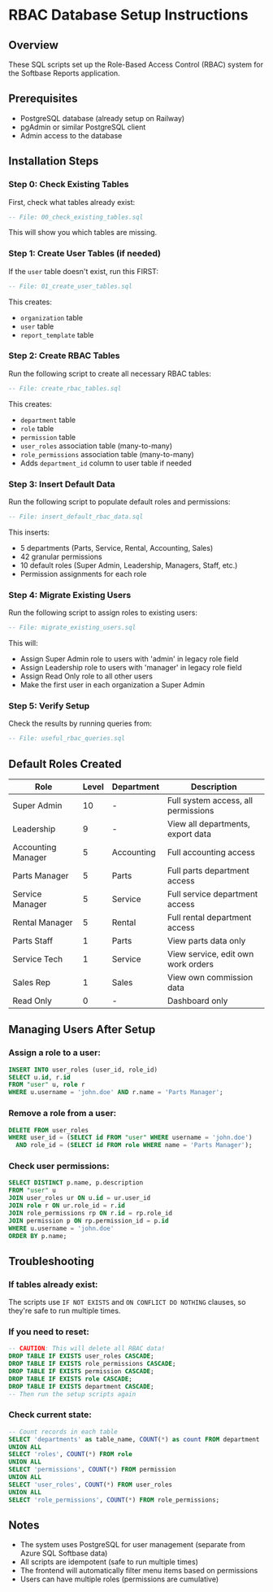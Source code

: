 # RBAC Database Setup Instructions

## Overview
These SQL scripts set up the Role-Based Access Control (RBAC) system for the Softbase Reports application.

## Prerequisites
- PostgreSQL database (already setup on Railway)
- pgAdmin or similar PostgreSQL client
- Admin access to the database

## Installation Steps

### Step 0: Check Existing Tables
First, check what tables already exist:
```sql
-- File: 00_check_existing_tables.sql
```
This will show you which tables are missing.

### Step 1: Create User Tables (if needed)
If the `user` table doesn't exist, run this FIRST:
```sql
-- File: 01_create_user_tables.sql
```
This creates:
- `organization` table
- `user` table
- `report_template` table

### Step 2: Create RBAC Tables
Run the following script to create all necessary RBAC tables:
```sql
-- File: create_rbac_tables.sql
```
This creates:
- `department` table
- `role` table  
- `permission` table
- `user_roles` association table (many-to-many)
- `role_permissions` association table (many-to-many)
- Adds `department_id` column to user table if needed

### Step 3: Insert Default Data
Run the following script to populate default roles and permissions:
```sql
-- File: insert_default_rbac_data.sql
```
This inserts:
- 5 departments (Parts, Service, Rental, Accounting, Sales)
- 42 granular permissions
- 10 default roles (Super Admin, Leadership, Managers, Staff, etc.)
- Permission assignments for each role

### Step 4: Migrate Existing Users
Run the following script to assign roles to existing users:
```sql
-- File: migrate_existing_users.sql
```
This will:
- Assign Super Admin role to users with 'admin' in legacy role field
- Assign Leadership role to users with 'manager' in legacy role field
- Assign Read Only role to all other users
- Make the first user in each organization a Super Admin

### Step 5: Verify Setup
Check the results by running queries from:
```sql
-- File: useful_rbac_queries.sql
```

## Default Roles Created

| Role | Level | Department | Description |
|------|-------|------------|-------------|
| Super Admin | 10 | - | Full system access, all permissions |
| Leadership | 9 | - | View all departments, export data |
| Accounting Manager | 5 | Accounting | Full accounting access |
| Parts Manager | 5 | Parts | Full parts department access |
| Service Manager | 5 | Service | Full service department access |
| Rental Manager | 5 | Rental | Full rental department access |
| Parts Staff | 1 | Parts | View parts data only |
| Service Tech | 1 | Service | View service, edit own work orders |
| Sales Rep | 1 | Sales | View own commission data |
| Read Only | 0 | - | Dashboard only |

## Managing Users After Setup

### Assign a role to a user:
```sql
INSERT INTO user_roles (user_id, role_id)
SELECT u.id, r.id
FROM "user" u, role r
WHERE u.username = 'john.doe' AND r.name = 'Parts Manager';
```

### Remove a role from a user:
```sql
DELETE FROM user_roles
WHERE user_id = (SELECT id FROM "user" WHERE username = 'john.doe')
  AND role_id = (SELECT id FROM role WHERE name = 'Parts Manager');
```

### Check user permissions:
```sql
SELECT DISTINCT p.name, p.description
FROM "user" u
JOIN user_roles ur ON u.id = ur.user_id
JOIN role r ON ur.role_id = r.id
JOIN role_permissions rp ON r.id = rp.role_id
JOIN permission p ON rp.permission_id = p.id
WHERE u.username = 'john.doe'
ORDER BY p.name;
```

## Troubleshooting

### If tables already exist:
The scripts use `IF NOT EXISTS` and `ON CONFLICT DO NOTHING` clauses, so they're safe to run multiple times.

### If you need to reset:
```sql
-- CAUTION: This will delete all RBAC data!
DROP TABLE IF EXISTS user_roles CASCADE;
DROP TABLE IF EXISTS role_permissions CASCADE;
DROP TABLE IF EXISTS permission CASCADE;
DROP TABLE IF EXISTS role CASCADE;
DROP TABLE IF EXISTS department CASCADE;
-- Then run the setup scripts again
```

### Check current state:
```sql
-- Count records in each table
SELECT 'departments' as table_name, COUNT(*) as count FROM department
UNION ALL
SELECT 'roles', COUNT(*) FROM role
UNION ALL
SELECT 'permissions', COUNT(*) FROM permission
UNION ALL
SELECT 'user_roles', COUNT(*) FROM user_roles
UNION ALL
SELECT 'role_permissions', COUNT(*) FROM role_permissions;
```

## Notes
- The system uses PostgreSQL for user management (separate from Azure SQL Softbase data)
- All scripts are idempotent (safe to run multiple times)
- The frontend will automatically filter menu items based on permissions
- Users can have multiple roles (permissions are cumulative)